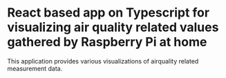 # React based app on Typescript for visualizing air quality related values gathered by Raspberry Pi at home

This application provides various visualizations of airquality related measurement data.
